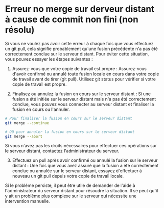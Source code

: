 # Erreur no merge sur derveur distant à cause de commit non fini (non résolu)

Si vous ne voulez pas avoir cette erreur à chaque fois que vous effectuez un git pull, cela signifie probablement qu'une fusion précédente n'a pas été correctement conclue sur le serveur distant. Pour éviter cette situation, vous pouvez essayer les étapes suivantes :

1. Assurez-vous que votre copie de travail est propre :
Assurez-vous d'avoir confirmé ou annulé toute fusion locale en cours dans votre copie de travail avant de tirer (git pull). Utilisez git status pour vérifier si votre copie de travail est propre.

2. Finalisez ou annulez la fusion en cours sur le serveur distant :
Si une fusion a été initiée sur le serveur distant mais n'a pas été correctement conclue, vous pouvez vous connecter au serveur distant et finaliser la fusion en cours ou l'annuler.

```bash
# Pour finaliser la fusion en cours sur le serveur distant
git merge --continue

# OU pour annuler la fusion en cours sur le serveur distant
git merge --abort
```

Si vous n'avez pas les droits nécessaires pour effectuer ces opérations sur le serveur distant, contactez l'administrateur du serveur.

3. Effectuez un pull après avoir confirmé ou annulé la fusion sur le serveur distant :
Une fois que vous avez assuré que la fusion a été correctement conclue ou annulée sur le serveur distant, essayez d'effectuer à nouveau un git pull depuis votre copie de travail locale.

Si le problème persiste, il peut être utile de demander de l'aide à l'administrateur du serveur distant pour résoudre la situation. Il se peut qu'il y ait un problème plus complexe sur le serveur qui nécessite une intervention manuelle.